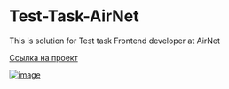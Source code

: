 # Test-Task-AirNet
This is solution for Test task Frontend developer at AirNet

[Ссылка на проект](https://calendar-test-task-airnet.netlify.app/)

[![image](https://github.com/Suficks/Test-Task-AirNet/assets/134487538/4a809529-37de-4f62-a2b1-b3e1bbfc252e)](https://calendar-test-task-airnet.netlify.app/)
